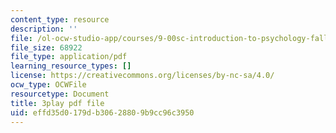 ```yaml
---
content_type: resource
description: ''
file: /ol-ocw-studio-app/courses/9-00sc-introduction-to-psychology-fall-2011/effd35d0179db30628809b9cc96c3950_yBYebcVw8Zk.pdf
file_size: 68922
file_type: application/pdf
learning_resource_types: []
license: https://creativecommons.org/licenses/by-nc-sa/4.0/
ocw_type: OCWFile
resourcetype: Document
title: 3play pdf file
uid: effd35d0-179d-b306-2880-9b9cc96c3950
---
```


